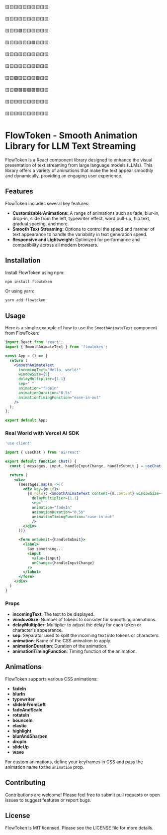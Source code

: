 🟨🟨🟨🟨🟨🟨🟨🟨🟨🟨

🟨🟨🟨🟨🟨🟨🟨🟨🟨🟨

🟨🟨🟨🟪🟨🟨🟨🟨🟨🟨

🟨🟨🟨🟨🟨🟨🟪🟨🟨🟨

🟨🟨🟨🟨🟨🟨🟨🟨🟨🟨

🟨🟨🟨🟨🟨🟨🟨🟨🟨🟨

🟨🟨🟪🟨🟨🟨🟨🟪🟨🟨

🟨🟨🟪🟪🟪🟪🟪🟪🟨🟨

🟨🟨🟨🟨🟨🟨🟨🟨🟨🟨

🟨🟨🟨🟨🟨🟨🟨🟨🟨🟨

# FlowToken - Smooth Animation Library for LLM Text Streaming

FlowToken is a React component library designed to enhance the visual presentation of text streaming from large language models (LLMs). This library offers a variety of animations that make the text appear smoothly and dynamically, providing an engaging user experience.

## Features

FlowToken includes several key features:

- **Customizable Animations:** A range of animations such as fade, blur-in, drop-in, slide from the left, typewriter effect, word pull-up, flip text, gradual spacing, and more.
- **Smooth Text Streaming:** Options to control the speed and manner of text appearance to handle the variability in text generation speed.
- **Responsive and Lightweight:** Optimized for performance and compatibility across all modern browsers.

## Installation

Install FlowToken using npm:

```bash
npm install flowtoken
```

Or using yarn:

```bash
yarn add flowtoken
```

## Usage

Here is a simple example of how to use the `SmoothAnimateText` component from FlowToken:

```jsx
import React from 'react';
import { SmoothAnimateText } from 'flowtoken';

const App = () => {
  return (
    <SmoothAnimateText
      incomingText="Hello, world!"
      windowSize={5}
      delayMultiplier={1.1}
      sep=" "
      animation="fadeIn"
      animationDuration="0.5s"
      animationTimingFunction="ease-in-out"
    />
  );
};

export default App;
```

### Real World with Vercel AI SDK

```jsx
'use client'

import { useChat } from 'ai/react'

export default function Chat() {
  const { messages, input, handleInputChange, handleSubmit } = useChat()

  return (
    <div>
      {messages.map(m => (
        <div key={m.id}>
          {m.role}: <SmoothAnimateText content={m.content} windowSize={5}
            delayMultiplier={1.1}
            sep=" "
            animation="fadeIn"
            animationDuration="0.5s"
            animationTimingFunction="ease-in-out"
            />
        </div>
      ))}

      <form onSubmit={handleSubmit}>
        <label>
          Say something...
          <input
            value={input}
            onChange={handleInputChange}
          />
        </label>
      </form>
    </div>
  )
}
```

### Props

- **incomingText**: The text to be displayed.
- **windowSize**: Number of tokens to consider for smoothing animations.
- **delayMultiplier**: Multiplier to adjust the delay for each token or character's appearance.
- **sep**: Separator used to split the incoming text into tokens or characters.
- **animation**: Name of the CSS animation to apply.
- **animationDuration**: Duration of the animation.
- **animationTimingFunction**: Timing function of the animation.

## Animations

FlowToken supports various CSS animations:
- **fadeIn**
- **blurIn**
- **typewriter**
- **slideInFromLeft**
- **fadeAndScale**
- **rotateIn**
- **bounceIn**
- **elastic**
- **highlight**
- **blurAndSharpen**
- **dropIn**
- **slideUp**
- **wave**

For custom animations, define your keyframes in CSS and pass the animation name to the `animation` prop.

## Contributing

Contributions are welcome! Please feel free to submit pull requests or open issues to suggest features or report bugs.

## License

FlowToken is MIT licensed. Please see the LICENSE file for more details.
